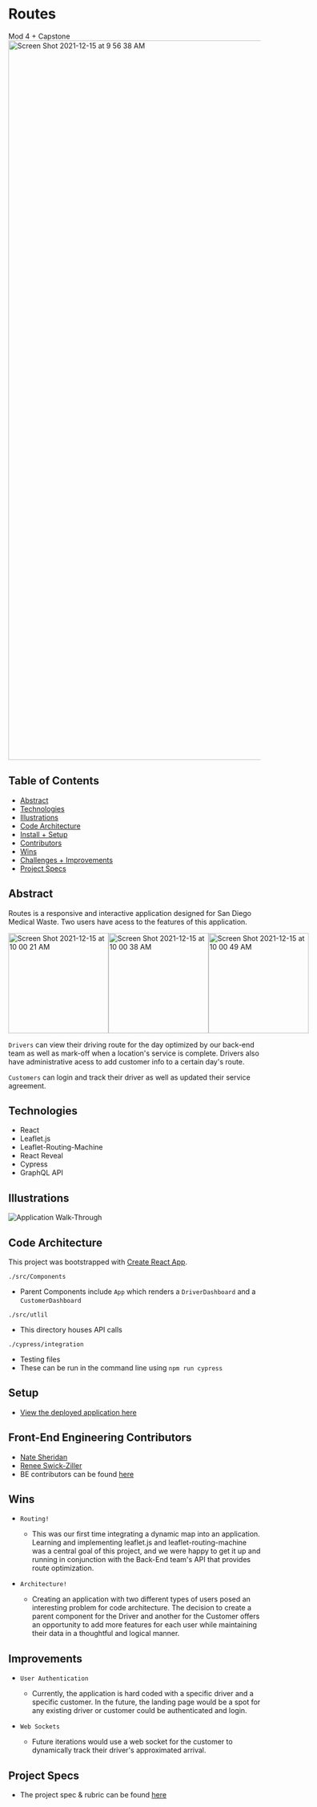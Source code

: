 # Routes
Mod 4 + Capstone
<img width="1434" alt="Screen Shot 2021-12-15 at 9 56 38 AM" src="https://user-images.githubusercontent.com/83723401/146230400-da7573f2-a213-4256-917c-28f6eb851a69.png">

## Table of Contents
  - [Abstract](#abstract)
  - [Technologies](#technologies)
  - [Illustrations](#illustrations)
  - [Code Architecture](#code-architecture)
  - [Install + Setup](#setup)
  - [Contributors](#front-end-engineering-contributors)
  - [Wins](#wins)
  - [Challenges + Improvements](#improvements)
  - [Project Specs](#project-specs)

## Abstract
Routes is a responsive and interactive application designed for San Diego Medical Waste. Two users have acess to the features of this application. 

<div style="display: flex">
  <img width="200" alt="Screen Shot 2021-12-15 at 10 00 21 AM" src="https://user-images.githubusercontent.com/83723401/146231094-8134b5c1-b16e-4b0e-b5fa-7646b7b91a56.png">
<img width="200" alt="Screen Shot 2021-12-15 at 10 00 38 AM" src="https://user-images.githubusercontent.com/83723401/146231111-f08c147b-d9df-4136-b2c2-1e92840fb7d8.png">
<img width="200" alt="Screen Shot 2021-12-15 at 10 00 49 AM" src="https://user-images.githubusercontent.com/83723401/146231123-c2faaaff-4e1f-46a7-a6ad-1026fa9dcf25.png">
</div>

``Drivers`` can view their driving route for the day optimized by our back-end team as well as mark-off when a location's service is complete. Drivers also have administrative acess to add customer info to a certain day's route. 

``Customers`` can login and track their driver as well as updated their service agreement.

## Technologies
  - React
  - Leaflet.js
  - Leaflet-Routing-Machine
  - React Reveal
  - Cypress
  - GraphQL API  

## Illustrations
![Application Walk-Through](https://user-images.githubusercontent.com/83723401/146247429-084ba154-e0a4-402a-a4fa-21b6a0708a09.gif)

## Code Architecture
This project was bootstrapped with [Create React App](https://create-react-app.dev/).

``./src/Components`` 
 - Parent Components include ``App`` which renders a ``DriverDashboard`` and a ``CustomerDashboard``

``./src/utlil``
  - This directory houses API calls 

``./cypress/integration``
  - Testing files
  - These can be run in the command line using ``npm run cypress``

## Setup
  - [View the deployed application here](https://main.d24jazywnsbqit.amplifyapp.com)

## Front-End Engineering Contributors
  - [Nate Sheridan](https://gist.github.com/natesheridan)
  - [Renee Swick-Ziller](https://github.com/reneeswick)
  - BE contributors can be found [here](https://github.com/ozzman84/routes-BE)

## Wins
  - ``Routing!``
    - This was our first time integrating a dynamic map into an application. Learning and implementing leaflet.js and leaflet-routing-machine was a central goal of this project, and we were happy to get it up and running in conjunction with the Back-End team's API that provides route optimization. 

  - ``Architecture!``
    - Creating an application with two different types of users posed an interesting problem for code architecture. The decision to create a parent component for the Driver and another for the Customer offers an opportunity to add more features for each user while maintaining their data in a thoughtful and logical manner.
  
## Improvements
- ``User Authentication``
    - Currently, the application is hard coded with a specific driver and a specific customer. In the future, the landing page would be a spot for any existing driver or customer could be authenticated and login.
    
- ``Web Sockets``
  - Future iterations would use a web socket for the customer to dynamically track their driver's approximated arrival.


## Project Specs
  - The project spec & rubric can be found [here](https://mod4.turing.edu/projects/capstone/)
